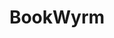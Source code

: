 ---
git: https://github.com/bookwyrm-social/bookwyrm
logohandle: joinbookwyrm
sort: bookwyrm
title: BookWyrm
website: https://joinbookwyrm.com/
---